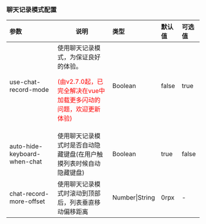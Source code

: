### 聊天记录模式配置

| 参数                                               | 说明                                                         | 类型           | 默认值 | 可选值 |
| :------------------------------------------------- | ------------------------------------------------------------ | :------------- | :----- | :----- |
| use-chat-record-mode                               | 使用聊天记录模式，为保证良好的体验。<p style="color:red;">(由v2.7.0起，已完全解决在vue中加载更多闪动的问题，欢迎更新体验)</p> | Boolean        | false  | true   |
| auto-hide-keyboard-when-chat <Badge text="2.3.4"/> | 使用聊天记录模式时是否自动隐藏键盘(在用户触摸列表时候自动隐藏键盘) | Boolean        | true   | false  |
| chat-record-more-offset <Badge text="2.6.9"/>      | 使用聊天记录模式时滚动到顶部后，列表垂直移动偏移距离         | Number\|String | 0rpx   | -      |
